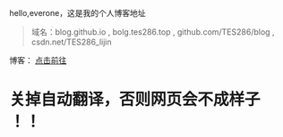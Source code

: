 
hello,everone，这是我的个人博客地址
> 域名：blog.github.io , bolg.tes286.top , github.com/TES286/blog , csdn.net/TES286_lijin

博客：
[点击前往](/bolg/index.html)


# 关掉自动翻译，否则网页会不成样子 ！！

